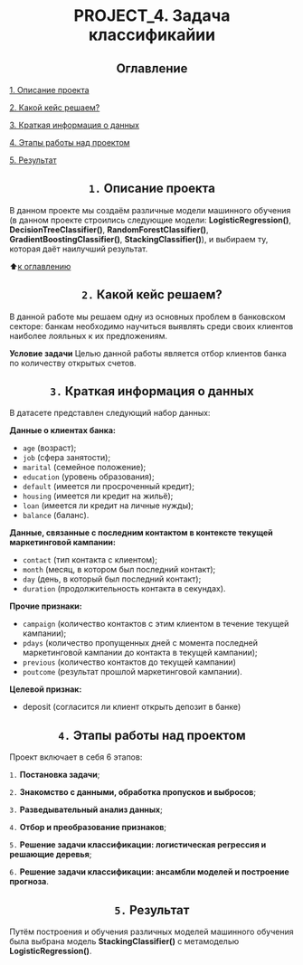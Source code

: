 # <center> **PROJECT_4. Задача классификайии**

## <center> **Оглавление**
[1. Описание проекта](https://github.com/Ilya-Zakharenko/sf_data_sciense/tree/main/PROJECT-4/README.md#Описание-проекта)

[2. Какой кейс решаем?](https://github.com/Ilya-Zakharenko/sf_data_sciense/tree/main/PROJECT-4/README.md#Какой-кейс-решаем)

[3. Краткая информация о данных](https://github.com/Ilya-Zakharenko/sf_data_sciense/tree/main/PROJECT-4/README.md#Краткая-информация-о-данных)

[4. Этапы работы над проектом](https://github.com/Ilya-Zakharenko/sf_data_sciense/tree/main/PROJECT-4/README.md#Этапы-работы-над-проектом)

[5. Результат](https://github.com/Ilya-Zakharenko/sf_data_sciense/tree/main/PROJECT-4/README.md#Результат)

## <center> **`1.` Описание проекта**
В данном проекте мы создаём различные модели машинного обучения (в данном проекте строились следующие модели: **LogisticRegression()**, **DecisionTreeClassifier()**, **RandomForestClassifier()**, **GradientBoostingClassifier()**, **StackingClassifier()**), и выбираем ту, которая даёт наилучший результат.

:arrow_up:[к оглавлению](https://github.com/Ilya-Zakharenko/sf_data_sciense/tree/main/PROJECT-4/README.md#Оглавление)


## <center> **`2.` Какой кейс решаем?**
В данной работе мы решаем одну из основных проблем в банковском секторе: банкам необходимо научиться выявлять среди своих клиентов наиболее лояльных к их предложениям.

**Условие задачи**
Целью данной работы является отбор клиентов банка по количеству открытых счетов.


## <center> **`3.` Краткая информация о данных**
В датасете представлен следующий набор данных:

**Данные о клиентах банка:**

* `age` (возраст);
* `job` (сфера занятости);
* `marital` (семейное положение);
* `education` (уровень образования);
* `default` (имеется ли просроченный кредит);
* `housing` (имеется ли кредит на жильё);
* `loan` (имеется ли кредит на личные нужды);
* `balance` (баланс).

**Данные, связанные с последним контактом в контексте текущей маркетинговой кампании:**

* `contact` (тип контакта с клиентом);
* `month` (месяц, в котором был последний контакт);
* `day` (день, в который был последний контакт);
* `duration` (продолжительность контакта в секундах).

**Прочие признаки:**

* `campaign` (количество контактов с этим клиентом в течение текущей кампании);
* `pdays` (количество пропущенных дней с момента последней маркетинговой кампании до контакта в текущей кампании);
* `previous` (количество контактов до текущей кампании)
* `poutcome` (результат прошлой маркетинговой кампании).

**Целевой признак:**

* deposit (согласится ли клиент открыть депозит в банке)


## <center> **`4.` Этапы работы над проектом**

Проект включает в себя 6 этапов:

`1.` **Постановка задачи**;

`2.` **Знакомство с данными, обработка пропусков и выбросов**;

`3.` **Разведывательный анализ данных**;

`4.` **Отбор и преобразование признаков**;

`5.` **Решение задачи классификации: логистическая регрессия и решающие деревья**;

`6.` **Решение задачи классификации: ансамбли моделей и построение прогноза**.


## <center> **`5.` Результат**
Путём построения и обучения различных моделей машинного обучения была выбрана модель **StackingClassifier()** с метамоделью **LogisticRegression()**.
